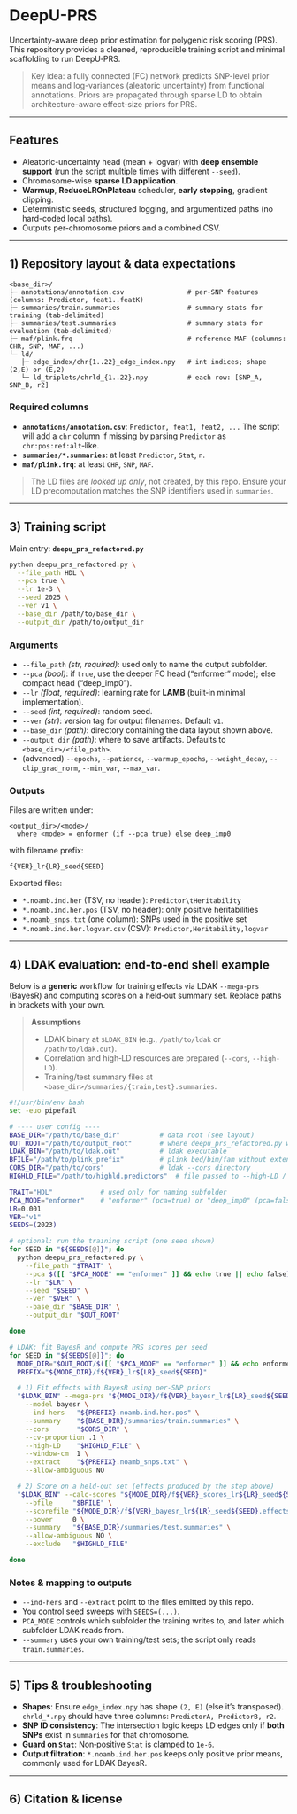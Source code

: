 # DeepU-PRS

Uncertainty-aware deep prior estimation for polygenic risk scoring (PRS).
This repository provides a cleaned, reproducible training script and minimal scaffolding to run DeepU‑PRS.

> Key idea: a fully connected (FC) network predicts SNP-level prior means and log-variances (aleatoric uncertainty) from functional annotations. Priors are propagated through sparse LD to obtain architecture-aware effect-size priors for PRS.

---

## Features
- Aleatoric-uncertainty head (mean + logvar) with **deep ensemble support** (run the script multiple times with different `--seed`).
- Chromosome-wise **sparse LD application**.
- **Warmup**, **ReduceLROnPlateau** scheduler, **early stopping**, gradient clipping.
- Deterministic seeds, structured logging, and argumentized paths (no hard-coded local paths).
- Outputs per-chromosome priors and a combined CSV.

---

## 1) Repository layout & data expectations

```
<base_dir>/
├─ annotations/annotation.csv                # per‑SNP features (columns: Predictor, feat1..featK)
├─ summaries/train.summaries                 # summary stats for training (tab‑delimited)
├─ summaries/test.summaries                  # summary stats for evaluation (tab‑delimited)
├─ maf/plink.frq                             # reference MAF (columns: CHR, SNP, MAF, ...)
└─ ld/
   ├─ edge_index/chr{1..22}_edge_index.npy   # int indices; shape (2,E) or (E,2)
   └─ ld_triplets/chrld_{1..22}.npy          # each row: [SNP_A, SNP_B, r2]
```

### Required columns

* **`annotations/annotation.csv`**: `Predictor, feat1, feat2, ...`
  The script will add a `chr` column if missing by parsing `Predictor` as `chr:pos:ref:alt`‑like.
* **`summaries/*.summaries`**: at least `Predictor`, `Stat`, `n`.
* **`maf/plink.frq`**: at least `CHR`, `SNP`, `MAF`.

> The LD files are *looked up only*, not created, by this repo. Ensure your LD precomputation matches the SNP identifiers used in `summaries`.

---

## 3) Training script

Main entry: **`deepu_prs_refactored.py`**

```bash
python deepu_prs_refactored.py \
  --file_path HDL \
  --pca true \
  --lr 1e-3 \
  --seed 2025 \
  --ver v1 \
  --base_dir /path/to/base_dir \
  --output_dir /path/to/output_dir
```

### Arguments

* `--file_path` *(str, required)*: used only to name the output subfolder.
* `--pca` *(bool)*: if `true`, use the deeper FC head (“enformer” mode); else compact head (“deep\_imp0”).
* `--lr` *(float, required)*: learning rate for **LAMB** (built‑in minimal implementation).
* `--seed` *(int, required)*: random seed.
* `--ver` *(str)*: version tag for output filenames. Default `v1`.
* `--base_dir` *(path)*: directory containing the data layout shown above.
* `--output_dir` *(path)*: where to save artifacts. Defaults to `<base_dir>/<file_path>`.
* (advanced) `--epochs`, `--patience`, `--warmup_epochs`, `--weight_decay`, `--clip_grad_norm`, `--min_var`, `--max_var`.

### Outputs

Files are written under:

```
<output_dir>/<mode>/
  where <mode> = enformer (if --pca true) else deep_imp0
```

with filename prefix:

```
f{VER}_lr{LR}_seed{SEED}
```

Exported files:

* `*.noamb.ind.her` (TSV, no header): `Predictor\tHeritability`
* `*.noamb.ind.her.pos` (TSV, no header): only positive heritabilities
* `*.noamb_snps.txt` (one column): SNPs used in the positive set
* `*.noamb.ind.her.logvar.csv` (CSV): `Predictor,Heritability,logvar`

---

## 4) LDAK evaluation: end‑to‑end shell example

Below is a **generic** workflow for training effects via LDAK `--mega-prs` (BayesR) and computing scores on a held‑out summary set. Replace paths in brackets with your own.

> **Assumptions**
>
> * LDAK binary at `$LDAK_BIN` (e.g., `/path/to/ldak` or `/path/to/ldak.out`).
> * Correlation and high‑LD resources are prepared (`--cors`, `--high-LD`).
> * Training/test summary files at `<base_dir>/summaries/{train,test}.summaries`.

```bash
#!/usr/bin/env bash
set -euo pipefail

# ---- user config ----
BASE_DIR="/path/to/base_dir"          # data root (see layout)
OUT_ROOT="/path/to/output_root"       # where deepu_prs_refactored.py writes outputs
LDAK_BIN="/path/to/ldak.out"          # ldak executable
BFILE="/path/to/plink_prefix"         # plink bed/bim/fam without extension
CORS_DIR="/path/to/cors"              # ldak --cors directory
HIGHLD_FILE="/path/to/highld.predictors"  # file passed to --high-LD / --exclude

TRAIT="HDL"            # used only for naming subfolder
PCA_MODE="enformer"    # "enformer" (pca=true) or "deep_imp0" (pca=false)
LR=0.001
VER="v1"
SEEDS=(2023)

# optional: run the training script (one seed shown)
for SEED in "${SEEDS[@]}"; do
  python deepu_prs_refactored.py \
    --file_path "$TRAIT" \
    --pca $([[ "$PCA_MODE" == "enformer" ]] && echo true || echo false) \
    --lr "$LR" \
    --seed "$SEED" \
    --ver "$VER" \
    --base_dir "$BASE_DIR" \
    --output_dir "$OUT_ROOT"

done

# LDAK: fit BayesR and compute PRS scores per seed
for SEED in "${SEEDS[@]}"; do
  MODE_DIR="$OUT_ROOT/$([[ "$PCA_MODE" == "enformer" ]] && echo enformer || echo deep_imp0)"
  PREFIX="${MODE_DIR}/f${VER}_lr${LR}_seed${SEED}"

  # 1) Fit effects with BayesR using per‑SNP priors
  "$LDAK_BIN" --mega-prs "${MODE_DIR}/f${VER}_bayesr_lr${LR}_seed${SEED}" \
    --model bayesr \
    --ind-hers   "${PREFIX}.noamb.ind.her.pos" \
    --summary    "${BASE_DIR}/summaries/train.summaries" \
    --cors       "$CORS_DIR" \
    --cv-proportion .1 \
    --high-LD    "$HIGHLD_FILE" \
    --window-cm  1 \
    --extract    "${PREFIX}.noamb_snps.txt" \
    --allow-ambiguous NO

  # 2) Score on a held‑out set (effects produced by the step above)
  "$LDAK_BIN" --calc-scores "${MODE_DIR}/f${VER}_scores_lr${LR}_seed${SEED}" \
    --bfile     "$BFILE" \
    --scorefile "${MODE_DIR}/f${VER}_bayesr_lr${LR}_seed${SEED}.effects" \
    --power     0 \
    --summary   "${BASE_DIR}/summaries/test.summaries" \
    --allow-ambiguous NO \
    --exclude   "$HIGHLD_FILE"

done
```

### Notes & mapping to outputs

* `--ind-hers` and `--extract` point to the files emitted by this repo.
* You control seed sweeps with `SEEDS=(...)`.
* `PCA_MODE` controls which subfolder the training writes to, and later which subfolder LDAK reads from.
* `--summary` uses your own training/test sets; the script only reads `train.summaries`.

---

## 5) Tips & troubleshooting

* **Shapes**: Ensure `edge_index.npy` has shape `(2, E)` (else it’s transposed). `chrld_*.npy` should have three columns: `PredictorA, PredictorB, r2`.
* **SNP ID consistency**: The intersection logic keeps LD edges only if **both SNPs** exist in `summaries` for that chromosome.
* **Guard on `Stat`**: Non‑positive `Stat` is clamped to `1e-6`.
* **Output filtration**: `*.noamb.ind.her.pos` keeps only positive prior means, commonly used for LDAK BayesR.

---

## 6) Citation & license
